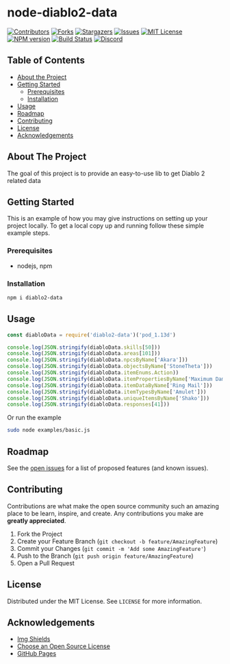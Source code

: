 
# node-diablo2-data

<!-- PROJECT SHIELDS -->
[![Contributors][contributors-shield]][contributors-url]
[![Forks][forks-shield]][forks-url]
[![Stargazers][stars-shield]][stars-url]
[![Issues][issues-shield]][issues-url]
[![MIT License][license-shield]][license-url]
[![NPM version][npm-shield]][npm-url]
[![Build Status][build-shield]][build-url]
[![Discord][discord-shield]][discord-url]

<!-- TABLE OF CONTENTS -->
## Table of Contents

* [About the Project](#about-the-project)
* [Getting Started](#getting-started)
  * [Prerequisites](#prerequisites)
  * [Installation](#installation)
* [Usage](#usage)
* [Roadmap](#roadmap)
* [Contributing](#contributing)
* [License](#license)
* [Acknowledgements](#acknowledgements)

<!-- ABOUT THE PROJECT -->
## About The Project

The goal of this project is to provide an easy-to-use lib to get Diablo 2 related data

## Getting Started

This is an example of how you may give instructions on setting up your project locally.
To get a local copy up and running follow these simple example steps.

### Prerequisites

* nodejs, npm

### Installation

```bash
npm i diablo2-data
```

<!-- USAGE EXAMPLES -->
## Usage

```js
const diabloData = require('diablo2-data')('pod_1.13d')

console.log(JSON.stringify(diabloData.skills[50]))
console.log(JSON.stringify(diabloData.areas[101]))
console.log(JSON.stringify(diabloData.npcsByName['Akara']))
console.log(JSON.stringify(diabloData.objectsByName['StoneTheta']))
console.log(JSON.stringify(diabloData.itemEnums.Action))
console.log(JSON.stringify(diabloData.itemPropertiesByName['Maximum Damage']))
console.log(JSON.stringify(diabloData.itemDataByName['Ring Mail']))
console.log(JSON.stringify(diabloData.itemTypesByName['Amulet']))
console.log(JSON.stringify(diabloData.uniqueItemsByName['Shako']))
console.log(JSON.stringify(diabloData.responses[41]))
```

Or run the example

```bash
sudo node examples/basic.js
```

## Roadmap

See the [open issues](https://github.com/Mephistools/node-diablo2-data/issues) for a list of proposed features (and known issues).

## Contributing

Contributions are what make the open source community such an amazing place to be learn, inspire, and create. Any contributions you make are **greatly appreciated**.

1. Fork the Project
2. Create your Feature Branch (`git checkout -b feature/AmazingFeature`)
3. Commit your Changes (`git commit -m 'Add some AmazingFeature'`)
4. Push to the Branch (`git push origin feature/AmazingFeature`)
5. Open a Pull Request

## License

Distributed under the MIT License. See `LICENSE` for more information.

## Acknowledgements

* [Img Shields](https://shields.io)
* [Choose an Open Source License](https://choosealicense.com)
* [GitHub Pages](https://pages.github.com)

<!-- MARKDOWN LINKS & IMAGES -->
<!-- https://www.markdownguide.org/basic-syntax/#reference-style-links -->
[contributors-shield]: https://img.shields.io/github/contributors/Mephistools/node-diablo2-data.svg?style=flat-square
[contributors-url]: https://github.com/Mephistools/node-diablo2-data/graphs/contributors
[forks-shield]: https://img.shields.io/github/forks/Mephistools/node-diablo2-data.svg?style=flat-square
[forks-url]: https://github.com/Mephistools/node-diablo2-data/network/members
[stars-shield]: https://img.shields.io/github/stars/Mephistools/node-diablo2-data.svg?style=flat-square
[stars-url]: https://github.com/Mephistools/node-diablo2-data/stargazers
[issues-shield]: https://img.shields.io/github/issues/Mephistools/node-diablo2-data.svg?style=flat-square
[issues-url]: https://github.com/Mephistools/node-diablo2-data/issues
[license-shield]: https://img.shields.io/github/license/Mephistools/node-diablo2-data.svg?style=flat-square
[license-url]: https://github.com/Mephistools/node-diablo2-data/blob/master/LICENSE.txt
[npm-shield]: https://img.shields.io/npm/v/diablo2-data.svg
[npm-url]: http://npmjs.com/package/diablo2-data
[build-shield]: https://github.com/Mephistools/node-diablo2-data/workflows/CI/badge.svg
[build-url]: https://github.com/Mephistools/node-diablo2-data/actions?query=workflow%3A%22CI%22
[discord-shield]: https://img.shields.io/badge/chat-on%20discord-brightgreen.svg
[discord-url]: https://discord.gg/9RqtApv
